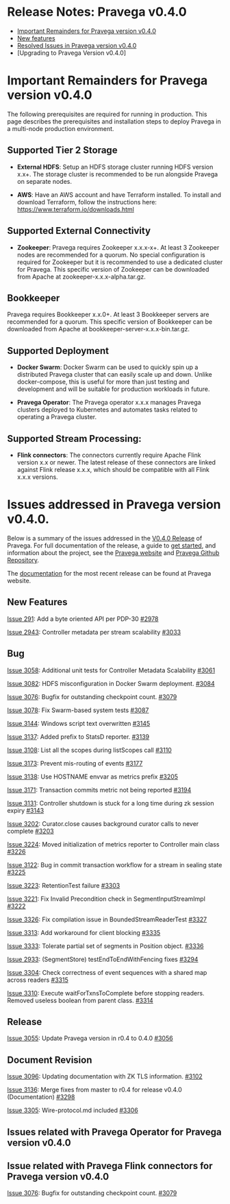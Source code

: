

# Release Notes: Pravega v0.4.0

- [Important Remainders for Pravega version v0.4.0](#important-remainders-for-pravega-version-v040)  
- [New features](#new-features)
- [Resolved Issues in Pravega version v0.4.0](#bug)
- [Upgrading to Pravega Version v0.4.0] 


# Important Remainders for Pravega version v0.4.0

The following prerequisites are required for running in production. This page describes the prerequisites and installation steps to deploy Pravega in a multi-node production environment. 

         
## Supported Tier 2 Storage

- **External HDFS**: Setup an HDFS storage cluster running HDFS version x.x+. The storage cluster is recommended to be run alongside Pravega on separate nodes.

- **AWS**: Have an AWS account and have Terraform installed. To install and download Terraform, follow the instructions here: https://www.terraform.io/downloads.html

## Supported External Connectivity

- **Zookeeper**:  Pravega requires Zookeeper x.x.x-x+. At least 3 Zookeeper nodes are recommended for a quorum. No special configuration is required for Zookeeper but it is recommended to use a dedicated cluster for Pravega. This specific version of Zookeeper can be downloaded from Apache at zookeeper-x.x.x-alpha.tar.gz.

## Bookkeeper

Pravega requires Bookkeeper x.x.0+. At least 3 Bookkeeper servers are recommended for a quorum. This specific version of Bookkeeper can be downloaded from Apache at bookkeeper-server-x.x.x-bin.tar.gz.

## Supported Deployment

- **Docker Swarm**: Docker Swarm can be used to quickly spin up a distributed Pravega cluster that can easily scale up and down. Unlike docker-compose, this is useful for more than just testing and development and will be suitable for production workloads in future.

- **Pravega Operator**: The Pravega operator  x.x.x manages Pravega clusters deployed to Kubernetes and automates tasks related to operating a Pravega cluster.


## Supported Stream Processing:

- **Flink connectors**:  The connectors currently require Apache Flink version x.x or newer. The latest release of these connectors are linked against Flink release x.x.x, which should be compatible with all Flink x.x.x versions.


# Issues addressed in Pravega version v0.4.0.

Below is a summary of the issues addressed in the [V0.4.0 Release](https://github.com/pravega/pravega/releases) of Pravega. For full documentation of the release, a guide to [get started](http://pravega.io/docs/latest/getting-started), and information about the project, see the [Pravega website](http://pravega.io) and [Pravega Github Repository](https://github.com/pravega/pravega). 

The [documentation](http://pravega.io/docs/latest/) for the most recent release can be found at Pravega website.


## New Features
[Issue 291](https://github.com/pravega/pravega/issues/291): Add a byte oriented API per PDP-30 [#2978](https://github.com/pravega/pravega/pull/2978)

[Issue 2943](https://github.com/pravega/pravega/issues/2943): Controller metadata per stream scalability [#3033](https://github.com/pravega/pravega/pull/3033)
  

## Bug


[Issue 3058](https://github.com/pravega/pravega/issues/3058): Additional unit tests for Controller Metadata Scalability [#3061](https://github.com/pravega/pravega/pull/3061)

[Issue 3082](https://github.com/pravega/pravega/issues/3082): HDFS misconfiguration in Docker Swarm deployment. [#3084](https://github.com/pravega/pravega/pull/3084)

[Issue 3076](https://github.com/pravega/pravega/issues/3076): Bugfix for outstanding checkpoint count. [#3079](https://github.com/pravega/pravega/pull/3079)

[Issue 3078](https://github.com/pravega/pravega/issues/3078): Fix Swarm-based system tests [#3087](https://github.com/pravega/pravega/pull/3087)

[Issue 3144](https://github.com/pravega/pravega/issues/3144): Windows script text overwritten [#3145](https://github.com/pravega/pravega/pull/3145)

[Issue 3137](https://github.com/pravega/pravega/issues/3137): Added prefix to StatsD reporter. [#3139](https://github.com/pravega/pravega/pull/3139) 

[Issue 3108](https://github.com/pravega/pravega/issues/3108): List all the scopes during listScopes call [#3110](https://github.com/pravega/pravega/pull/3110)

[Issue 3173](https://github.com/pravega/pravega/issues/3173): Prevent mis-routing of events [#3177](https://github.com/pravega/pravega/pull/3177)

[Issue 3138](https://github.com/pravega/pravega/issues/3138): Use HOSTNAME envvar as metrics prefix [#3205](https://github.com/pravega/pravega/pull/3205)

[Issue 3171](https://github.com/pravega/pravega/issues/3171): Transaction commits metric not being reported [#3194](https://github.com/pravega/pravega/pull/3194)

[Issue 3131](https://github.com/pravega/pravega/issues/3131): Controller shutdown is stuck for a long time during zk session expiry [#3143](https://github.com/pravega/pravega/pull/3143)

[Issue 3202](https://github.com/pravega/pravega/issues/3202): Curator.close causes background curator calls to never complete [#3203](https://github.com/pravega/pravega/pull/3203)

[Issue 3224](https://github.com/pravega/pravega/issues/3224): Moved initialization of metrics reporter to Controller main class [#3226](https://github.com/pravega/pravega/pull/3226)

[Issue 3122](https://github.com/pravega/pravega/issues/3122): Bug in commit transaction workflow for a stream in sealing state [#3225](https://github.com/pravega/pravega/pull/3225)

[Issue 3223](https://github.com/pravega/pravega/issues/3223): RetentionTest failure [#3303](https://github.com/pravega/pravega/pull/3303)

[Issue 3221](https://github.com/pravega/pravega/issues/3221): Fix Invalid Precondition check in SegmentInputStreamImpl [#3222](https://github.com/pravega/pravega/pull/3222)

[Issue 3326](https://github.com/pravega/pravega/issues/3326): Fix compilation issue in BoundedStreamReaderTest [#3327](https://github.com/pravega/pravega/pull/3327)

[Issue 3313](https://github.com/pravega/pravega/issues/3313): Add workaround for client blocking [#3335](https://github.com/pravega/pravega/pull/3335)

[Issue 3333](https://github.com/pravega/pravega/issues/3333): Tolerate partial set of segments in Position object. [#3336](https://github.com/pravega/pravega/pull/3336)

[Issue 2933](https://github.com/pravega/pravega/issues/2933): (SegmentStore) testEndToEndWithFencing fixes [#3294](https://github.com/pravega/pravega/pull/3294)

[Issue 3304](https://github.com/pravega/pravega/issues/3304): Check correctness of event sequences with a shared map across readers [#3315](https://github.com/pravega/pravega/pull/3315)

[Issue 3310](https://github.com/pravega/pravega/issues/3310): Execute waitForTxnsToComplete before stopping readers. Removed useless boolean from parent class. [#3314](https://github.com/pravega/pravega/pull/3314)


## Release
[Issue 3055](https://github.com/pravega/pravega/issues/3055): Update Pravega version in r0.4 to 0.4.0 [#3056](https://github.com/pravega/pravega/pull/3056)

## Document Revision
[Issue 3096](https://github.com/pravega/pravega/issues/3096): Updating documentation with ZK TLS information. [#3102](https://github.com/pravega/pravega/pull/3102)

[Issue 3136](https://github.com/pravega/pravega/issues/3136): Merge fixes from master to r0.4 for release v0.4.0 (Documentation) [#3298](https://github.com/pravega/pravega/pull/3298)

[Issue 3305](https://github.com/pravega/pravega/issues/3305): Wire-protocol.md included [#3306](https://github.com/pravega/pravega/pull/3306)

## Issues related with Pravega Operator for Pravega version v0.4.0
           
## Issue related with Pravega Flink connectors for Pravega version v0.4.0
   
   [Issue 3076](https://github.com/pravega/pravega/issues/3076): Bugfix for outstanding checkpoint count. [#3079](https://github.com/pravega/pravega/pull/3079)

